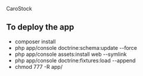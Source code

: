 CaroStock

## To deploy the app

- composer install
- php app/console doctrine:schema:update --force
- php app/console assets:install web --symlink
- php app/console doctrine:fixtures:load --append
- chmod 777 -R app/